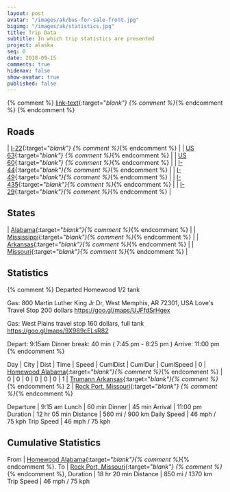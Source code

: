 ```yaml
---
layout: post
avatar: "/images/ak/bus-for-sale-front.jpg"
bigimg: "/images/ak/statistics.jpg"
title: Trip Data
subtitle: In which trip statistics are presented
project: alaska
seq: 0
date: 2018-09-15
comments: true
hidenav: false
show-avatar: true
published: false
---
```


{% comment %}
[link-text](link-url){:target="_blank"}
{% comment %}_{% endcomment %}
{% endcomment %}


## Roads

| [I-22](https://en.wikipedia.org/wiki/Interstate_22){:target="_blank"} {% comment %}_{% endcomment %} |
| [US 63](https://en.wikipedia.org/wiki/U.S._Route_63){:target="_blank"} {% comment %}_{% endcomment %} |
| [US 60](https://en.wikipedia.org/wiki/U.S._Route_60){:target="_blank"} {% comment %}_{% endcomment %} |
| [I-44](https://en.wikipedia.org/wiki/Interstate_44){:target="_blank"}{% comment %}_{% endcomment %} |
| [I-49](https://en.wikipedia.org/wiki/Interstate_49){:target="_blank"}{% comment %}_{% endcomment %} |
| [I-435](https://en.wikipedia.org/wiki/Interstate_435){:target="_blank"}{% comment %}_{% endcomment %} |
| [I-29](https://en.wikipedia.org/wiki/Interstate_29){:target="_blank"}{% comment %}_{% endcomment %} |

## States

| [Alabama](https://en.wikipedia.org/wiki/Alabama){:target="_blank"}{% comment %}_{% endcomment %} |
| [Mississippi](https://en.wikipedia.org/wiki/Mississippi){:target="_blank"}{% comment %}_{% endcomment %} |
| [Arkansas](https://en.wikipedia.org/wiki/Arkansas){:target="_blank"}{% comment %}_{% endcomment %} |
| [Missouri](https://en.wikipedia.org/wiki/Missouri){:target="_blank"}{% comment %}_{% endcomment %} |


## Statistics

{% comment %}
Departed Homewood 1/2 tank

Gas: 800 Martin Luther King Jr Dr, West Memphis, AR 72301, USA
Love's Travel Stop 
200 dollars
https://goo.gl/maps/UJFfdSrHgex

Gas: West Plains travel stop
160 dollars, full tank
https://goo.gl/maps/9X989cELsR82

Depart: 9:15am
Dinner break: 40 min ( 7:45 pm - 8:25 pm )
Arrive: 11:00 pm
{% endcomment %}

Day | City | Dist | Time | Speed | CumlDist | CumlDur | CumlSpeed |
0 | [Homewood Alabama](https://en.wikipedia.org/wiki/Homewood,_Alabama){:target="_blank"}{% comment %}_{% endcomment %} |
0 | 0 | 0   | 0 | 0 | 0 |
1 | [Trumann Arkansas](https://en.wikipedia.org/wiki/Trumann,_Arkansas){:target="_blank"}{% comment %}_{% endcomment %}
2  | [Rock Port, Missouri](https://en.wikipedia.org/wiki/Rock_Port,_Missouri){:target="_blank"} {% comment %}_{% endcomment %} 

Departure | 9:15 am 
Lunch | 60 min
Dinner | 45 min
Arrival | 11:00 pm 
Duration | 12 hr 05 min
Distance | 560 mi / 900 km
Daily Speed | 46 mph / 75 kph
Trip Speed | 46 mph / 75 kph


## Cumulative Statistics

From | [Homewood Alabama](https://en.wikipedia.org/wiki/Homewood,_Alabama){:target="_blank"}{% comment %}_{% endcomment %}.
To | [Rock Port, Missouri](https://en.wikipedia.org/wiki/Rock_Port,_Missouri){:target="_blank"} {% comment %}_{% endcomment %}, 
Duration | 18 hr 20 min 
Distance | 850 mi / 1370 km
Trip Speed | 46 mph / 75 kph


